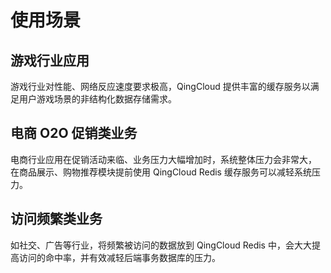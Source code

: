 ---
---

# 使用场景

## 游戏行业应用

游戏行业对性能、网络反应速度要求极高，QingCloud 提供丰富的缓存服务以满足用户游戏场景的非结构化数据存储需求。

## 电商 O2O 促销类业务

电商行业应用在促销活动来临、业务压力大幅增加时，系统整体压力会非常大， 在商品展示、购物推荐模块提前使用 QingCloud Redis 缓存服务可以减轻系统压力。

## 访问频繁类业务

如社交、广告等行业，将频繁被访问的数据放到 QingCloud Redis 中，会大大提高访问的命中率，并有效减轻后端事务数据库的压力。